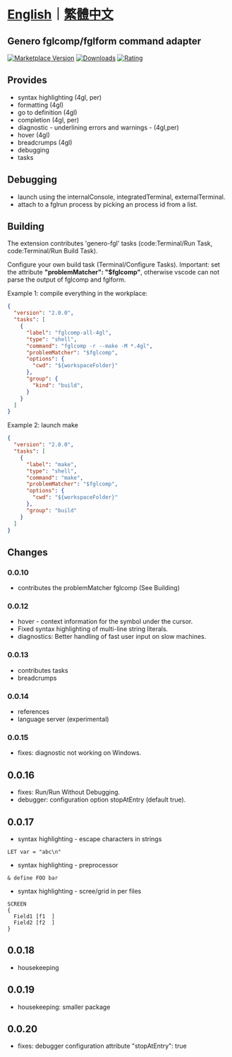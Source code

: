 
# [English](/extension/README.md)｜[繁體中文](/extension/README_ZH.md)

## Genero fglcomp/fglform command adapter

[![Marketplace Version](https://vsmarketplacebadges.dev/version-short/m121752332.genero-fgl.png)](https://marketplace.visualstudio.com/items?itemName=m121752332.genero-fgl)
[![Downloads](https://vsmarketplacebadges.dev/downloads-short/m121752332.genero-fgl.png)](https://marketplace.visualstudio.com/items?itemName=m121752332.genero-fgl)
[![Rating](https://vsmarketplacebadges.dev/rating-short/m121752332.genero-fgl.png)](https://marketplace.visualstudio.com/items?itemName=m121752332.genero-fgl)

## Provides

* syntax highlighting (4gl, per)
* formatting (4gl)
* go to definition (4gl)
* completion (4gl, per)
* diagnostic - underlining errors and warnings - (4gl,per)
* hover (4gl)
* breadcrumps (4gl)
* debugging
* tasks

## Debugging

* launch using the internalConsole, integratedTerminal, externalTerminal.
* attach to a fglrun process by picking an process id from a list.

## Building

The extension contributes 'genero-fgl' tasks (code:Terminal/Run Task, code:Terminal/Run Build Task).

Configure your own build task (Terminal/Configure Tasks).
Important: set the attribute **"problemMatcher": "$fglcomp"**, otherwise
vscode can not parse the output of fglcomp and fglform.

Example 1: compile everything in the workplace:

```json
{
  "version": "2.0.0",
  "tasks": [
    {
      "label": "fglcomp-all-4gl",
      "type": "shell",
      "command": "fglcomp -r --make -M *.4gl",
      "problemMatcher": "$fglcomp",
      "options": {
        "cwd": "${workspaceFolder}"
      },
      "group": {
        "kind": "build",
      }
    }
  ]
}
```

Example 2: launch make

```json
{
  "version": "2.0.0",
  "tasks": [
    {
      "label": "make",
      "type": "shell",
      "command": "make",
      "problemMatcher": "$fglcomp",
      "options": {
        "cwd": "${workspaceFolder}"
      },
      "group": "build"
    }
  ]
}
```

## Changes

### 0.0.10

* contributes the problemMatcher fglcomp (See Building)

### 0.0.12

* hover - context information for the symbol under the cursor.
* Fixed syntax highlighting of multi-line string literals.
* diagnostics: Better handling of fast user input on slow machines.

### 0.0.13

* contributes tasks
* breadcrumps

### 0.0.14

* references
* language server (experimental)

### 0.0.15

* fixes: diagnostic not working on Windows.

## 0.0.16

* fixes: Run/Run Without Debugging.
* debugger: configuration option stopAtEntry (default true).

## 0.0.17

* syntax highlighting - escape characters in strings

```4gl
LET var = "abc\n"
```

* syntax highlighting - preprocessor

```4gl
& define FOO bar
```

* syntax highlighting - scree/grid in per files

```per
SCREEN
{
  Field1 [f1  ]
  Field2 [f2  ]
}
```

## 0.0.18

* housekeeping

## 0.0.19

* housekeeping: smaller package

## 0.0.20

* fixes: debugger configuration attribute "stopAtEntry": true
